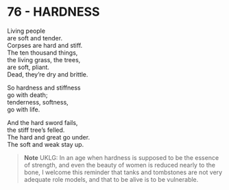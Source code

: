 # 76 - HARDNESS



Living people  
are soft and tender.  
Corpses are hard and stiff.  
The ten thousand things,  
the living grass, the trees,  
are soft, pliant.  
Dead, they’re dry and brittle.  

So hardness and stiffness  
go with death;  
tenderness, softness,  
go with life.  

And the hard sword fails,  
the stiff tree’s felled.  
The hard and great go under.  
The soft and weak stay up.  


> **Note** UKLG: In an age when hardness is supposed to be the essence of strength, and even the beauty of women is reduced nearly to the bone, I welcome this reminder that tanks and tombstones are not very adequate role models, and that to be alive is to be vulnerable.

